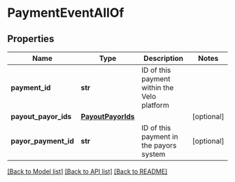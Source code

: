 # PaymentEventAllOf

## Properties
Name | Type | Description | Notes
------------ | ------------- | ------------- | -------------
**payment_id** | **str** | ID of this payment within the Velo platform | 
**payout_payor_ids** | [**PayoutPayorIds**](PayoutPayorIds.md) |  | [optional] 
**payor_payment_id** | **str** | ID of this payment in the payors system | [optional] 

[[Back to Model list]](../README.md#documentation-for-models) [[Back to API list]](../README.md#documentation-for-api-endpoints) [[Back to README]](../README.md)


